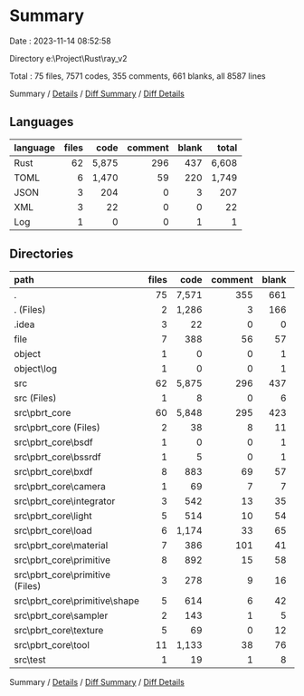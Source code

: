 # Summary

Date : 2023-11-14 08:52:58

Directory e:\\Project\\Rust\\ray_v2

Total : 75 files,  7571 codes, 355 comments, 661 blanks, all 8587 lines

Summary / [Details](details.md) / [Diff Summary](diff.md) / [Diff Details](diff-details.md)

## Languages
| language | files | code | comment | blank | total |
| :--- | ---: | ---: | ---: | ---: | ---: |
| Rust | 62 | 5,875 | 296 | 437 | 6,608 |
| TOML | 6 | 1,470 | 59 | 220 | 1,749 |
| JSON | 3 | 204 | 0 | 3 | 207 |
| XML | 3 | 22 | 0 | 0 | 22 |
| Log | 1 | 0 | 0 | 1 | 1 |

## Directories
| path | files | code | comment | blank | total |
| :--- | ---: | ---: | ---: | ---: | ---: |
| . | 75 | 7,571 | 355 | 661 | 8,587 |
| . (Files) | 2 | 1,286 | 3 | 166 | 1,455 |
| .idea | 3 | 22 | 0 | 0 | 22 |
| file | 7 | 388 | 56 | 57 | 501 |
| object | 1 | 0 | 0 | 1 | 1 |
| object\\log | 1 | 0 | 0 | 1 | 1 |
| src | 62 | 5,875 | 296 | 437 | 6,608 |
| src (Files) | 1 | 8 | 0 | 6 | 14 |
| src\\pbrt_core | 60 | 5,848 | 295 | 423 | 6,566 |
| src\\pbrt_core (Files) | 2 | 38 | 8 | 11 | 57 |
| src\\pbrt_core\\bsdf | 1 | 0 | 0 | 1 | 1 |
| src\\pbrt_core\\bssrdf | 1 | 5 | 0 | 1 | 6 |
| src\\pbrt_core\\bxdf | 8 | 883 | 69 | 57 | 1,009 |
| src\\pbrt_core\\camera | 1 | 69 | 7 | 7 | 83 |
| src\\pbrt_core\\integrator | 3 | 542 | 13 | 35 | 590 |
| src\\pbrt_core\\light | 5 | 514 | 10 | 54 | 578 |
| src\\pbrt_core\\load | 6 | 1,174 | 33 | 65 | 1,272 |
| src\\pbrt_core\\material | 7 | 386 | 101 | 41 | 528 |
| src\\pbrt_core\\primitive | 8 | 892 | 15 | 58 | 965 |
| src\\pbrt_core\\primitive (Files) | 3 | 278 | 9 | 16 | 303 |
| src\\pbrt_core\\primitive\\shape | 5 | 614 | 6 | 42 | 662 |
| src\\pbrt_core\\sampler | 2 | 143 | 1 | 5 | 149 |
| src\\pbrt_core\\texture | 5 | 69 | 0 | 12 | 81 |
| src\\pbrt_core\\tool | 11 | 1,133 | 38 | 76 | 1,247 |
| src\\test | 1 | 19 | 1 | 8 | 28 |

Summary / [Details](details.md) / [Diff Summary](diff.md) / [Diff Details](diff-details.md)